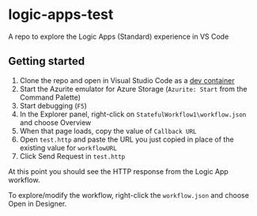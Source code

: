 # logic-apps-test

A repo to explore the Logic Apps (Standard) experience in VS Code

## Getting started

1. Clone the repo and open in Visual Studio Code as a [dev container](https://code.visualstudio.com/docs/remote/containers)
1. Start the Azurite emulator for Azure Storage (`Azurite: Start` from the Command Palette)
1. Start debugging (`F5`)
1. In the Explorer panel, right-click on `StatefulWorkflow1\workflow.json` and choose Overview
1. When that page loads, copy the value of `Callback URL`
1. Open `test.http` and paste the URL you just copied in place of the existing value for `workflowURL`
1. Click Send Request in `test.http`

At this point you should see the HTTP response from the Logic App workflow.

To explore/modify the workflow, right-click the `workflow.json` and choose Open in Designer.

